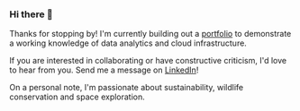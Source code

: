 ### Hi there 👋
Thanks for stopping by! I'm currently building out a [portfolio](https://sdemoya.github.io/) to demonstrate a working knowledge of data analytics and cloud infrastructure. 

If you are interested in collaborating or have constructive criticism, I'd love to hear from you. Send me a message on [LinkedIn](https://www.linkedin.com/in/skyedemoya/)! 

On a personal note, I'm passionate about sustainability, wildlife conservation and space exploration.  
<!--
**sdemoya/sdemoya** is a ✨ _special_ ✨ repository because its `README.md` (this file) appears on your GitHub profile.

Here are some ideas to get you started:

- 🔭 I’m currently working on ...
- 🌱 I’m currently learning ...
- 👯 I’m looking to collaborate on ...
- 🤔 I’m looking for help with ...
- 💬 Ask me about ...
- 📫 How to reach me: ...
- 😄 Pronouns: ...
- ⚡ Fun fact: ...
-->

